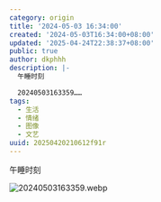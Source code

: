 ```yaml
---
category: origin
title: '2024-05-03 16:34:00'
created: '2024-05-03T16:34:00+08:00'
updated: '2025-04-24T22:38:37+08:00'
public: true
author: dkphhh
description: |-
  午睡时刻

  20240503163359……
tags:
  - 生活
  - 情绪
  - 图像
  - 文艺
uuid: 20250420210612f91r
---
```


午睡时刻

![20240503163359.webp](https://img.dkphhh.me/20240503163359.webp)
